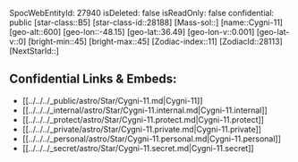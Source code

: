 ﻿---
location: [36.49,-48.15,600]
type: Station
tags:
- astro/Star

---
SpocWebEntityId: 27940
isDeleted: false
isReadOnly: false
confidential: public
[star-class::B5]
[star-class-id::28188]
[Mass-sol::]
[name::Cygni-11]
[geo-alt::600]
[geo-lon::-48.15]
[geo-lat::36.49]
[geo-lon-v::0.001]
[geo-lat-v::0]
[bright-min::45]
[bright-max::45]
[Zodiac-index::11]
[ZodiacId::28113]
[NextStarId::]



## Confidential Links & Embeds: 
- [[../../../_public/astro/Star/Cygni-11.md|Cygni-11]] 
- [[../../../_internal/astro/Star/Cygni-11.internal.md|Cygni-11.internal]] 
- [[../../../_protect/astro/Star/Cygni-11.protect.md|Cygni-11.protect]] 
- [[../../../_private/astro/Star/Cygni-11.private.md|Cygni-11.private]] 
- [[../../../_personal/astro/Star/Cygni-11.personal.md|Cygni-11.personal]] 
- [[../../../_secret/astro/Star/Cygni-11.secret.md|Cygni-11.secret]]

